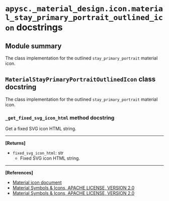 # `apysc._material_design.icon.material_stay_primary_portrait_outlined_icon` docstrings

## Module summary

The class implementation for the outlined `stay_primary_portrait` material icon.

## `MaterialStayPrimaryPortraitOutlinedIcon` class docstring

The class implementation for the outlined `stay_primary_portrait` material icon.

### `_get_fixed_svg_icon_html` method docstring

Get a fixed SVG icon HTML string.<hr>

**[Returns]**

- `fixed_svg_icon_html`: str
  - Fixed SVG icon HTML string.

<hr>

**[References]**

- [Material icon document](https://simon-ritchie.github.io/apysc/en/material_icon.html)
- [Material Symbols & Icons, APACHE LICENSE, VERSION 2.0](https://fonts.google.com/icons?icon.size=24&icon.color=%23e8eaed)
- [Material Symbols & Icons, APACHE LICENSE, VERSION 2.0](https://www.apache.org/licenses/LICENSE-2.0.html)